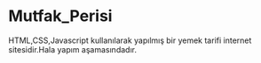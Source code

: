 # Mutfak_Perisi
HTML,CSS,Javascript kullanılarak yapılmış bir yemek tarifi internet sitesidir.Hala yapım aşamasındadır.

